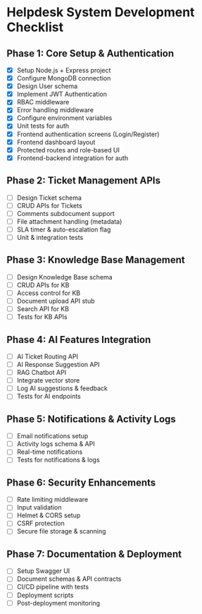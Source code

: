 # Helpdesk System Development Checklist

## Phase 1: Core Setup & Authentication
- [x] Setup Node.js + Express project
- [x] Configure MongoDB connection
- [x] Design User schema
- [x] Implement JWT Authentication
- [x] RBAC middleware
- [x] Error handling middleware
- [x] Configure environment variables
- [x] Unit tests for auth
- [x] Frontend authentication screens (Login/Register)
- [x] Frontend dashboard layout
- [x] Protected routes and role-based UI
- [x] Frontend-backend integration for auth

## Phase 2: Ticket Management APIs
- [ ] Design Ticket schema
- [ ] CRUD APIs for Tickets
- [ ] Comments subdocument support
- [ ] File attachment handling (metadata)
- [ ] SLA timer & auto-escalation flag
- [ ] Unit & integration tests

## Phase 3: Knowledge Base Management
- [ ] Design Knowledge Base schema
- [ ] CRUD APIs for KB
- [ ] Access control for KB
- [ ] Document upload API stub
- [ ] Search API for KB
- [ ] Tests for KB APIs

## Phase 4: AI Features Integration
- [ ] AI Ticket Routing API
- [ ] AI Response Suggestion API
- [ ] RAG Chatbot API
- [ ] Integrate vector store
- [ ] Log AI suggestions & feedback
- [ ] Tests for AI endpoints

## Phase 5: Notifications & Activity Logs
- [ ] Email notifications setup
- [ ] Activity logs schema & API
- [ ] Real-time notifications
- [ ] Tests for notifications & logs

## Phase 6: Security Enhancements
- [ ] Rate limiting middleware
- [ ] Input validation
- [ ] Helmet & CORS setup
- [ ] CSRF protection
- [ ] Secure file storage & scanning

## Phase 7: Documentation & Deployment
- [ ] Setup Swagger UI
- [ ] Document schemas & API contracts
- [ ] CI/CD pipeline with tests
- [ ] Deployment scripts
- [ ] Post-deployment monitoring
